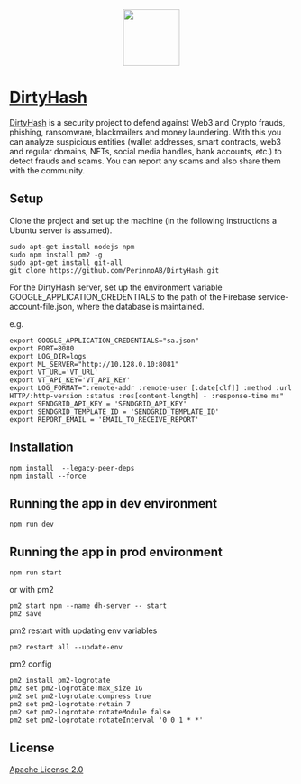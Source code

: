 <div align="center">
  <img src="https://dirtyhash.com/assets/img/dh_logo.png" height="100">
</div>

# [DirtyHash](https://dirtyhash.com)

[DirtyHash](https://dirtyhash.com) is a security project to defend against Web3 and Crypto frauds, phishing, ransomware, blackmailers and money laundering. With this you can analyze suspicious entities (wallet addresses, smart contracts, web3 and regular domains, NFTs, social media handles, bank accounts, etc.) to detect frauds and scams. You can report any scams and also share them with the community.

## Setup

Clone the project and set up the machine (in the following instructions a Ubuntu server is assumed).

```
sudo apt-get install nodejs npm
sudo npm install pm2 -g
sudo apt-get install git-all
git clone https://github.com/PerinnoAB/DirtyHash.git
```

For the DirtyHash server, set up the environment variable GOOGLE_APPLICATION_CREDENTIALS to the path of the Firebase service-account-file.json, where the database is maintained.

e.g.

```
export GOOGLE_APPLICATION_CREDENTIALS="sa.json"
export PORT=8080
export LOG_DIR=logs
export ML_SERVER="http://10.128.0.10:8081"
export VT_URL='VT_URL'
export VT_API_KEY='VT_API_KEY'
export LOG_FORMAT=":remote-addr :remote-user [:date[clf]] :method :url HTTP/:http-version :status :res[content-length] - :response-time ms"
export SENDGRID_API_KEY = 'SENDGRID_API_KEY'
export SENDGRID_TEMPLATE_ID = 'SENDGRID_TEMPLATE_ID'
export REPORT_EMAIL = 'EMAIL_TO_RECEIVE_REPORT'
```

## Installation

```
npm install  --legacy-peer-deps
npm install --force
```

## Running the app in dev environment

```
npm run dev
```

## Running the app in prod environment

```
npm run start
```

or with pm2

```
pm2 start npm --name dh-server -- start
pm2 save
```

pm2 restart with updating env variables

```
pm2 restart all --update-env
```

pm2 config

```
pm2 install pm2-logrotate
pm2 set pm2-logrotate:max_size 1G
pm2 set pm2-logrotate:compress true
pm2 set pm2-logrotate:retain 7
pm2 set pm2-logrotate:rotateModule false
pm2 set pm2-logrotate:rotateInterval '0 0 1 * *'
```

## License

[Apache License 2.0](LICENSE)
